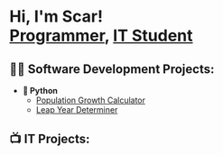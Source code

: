 <h1>Hi, I'm Scar! <br/><a href="https://github.com/LoveRedScarlett?tab=repositories">Programmer</a>, <a href="https://www.linkedin.com/in/scar-maxwell-714888245/">IT Student</a>
<h2>👨‍💻 Software Development Projects:</h2>

- <b> 🐍 Python</b>
  - [Population Growth Calculator](https://github.com/LoveRedScarlett/City_Population_Calculator)
  - [Leap Year Determiner](https://github.com/LoveRedScarlett/Leap_Year_Determiner)
<h2>📺 IT Projects: </h2>

<!--
**joshmadakor1/joshmadakor1** is a ✨ _special_ ✨ repository because its `README.md` (this file) appears on your GitHub profile.

Here are some ideas to get you started:

- 🔭 I’m currently working on ...
- 🌱 I’m currently learning ...
- 👯 I’m looking to collaborate on ...
- 🤔 I’m looking for help with ...
- 💬 Ask me about ...
- 📫 How to reach me: ...
- 😄 Pronouns: ...
- ⚡ Fun fact: ...
-->
